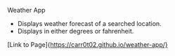 Weather App

- Displays weather forecast of a searched location.
- Displays in either degrees or fahrenheit.

[Link to Page]{https://carr0t02.github.io/weather-app/}
